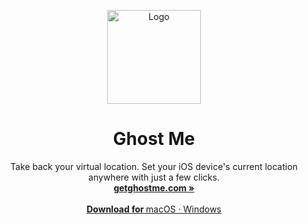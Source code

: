 <p align="center">
  <a href="#">
    
  </a>
  <p align="center">
   <img width="150" height="150" src="https://pbs.twimg.com/profile_images/1548477046392705027/Sg9DOhYd_400x400.jpg" alt="Logo">
  </p>
  <h1 align="center"><b>Ghost Me</b></h1>
  <p align="center">
Take back your virtual location. Set your iOS device's current location anywhere with just a few clicks.
    <br />
    <a href="https://getghostme.com"><strong>getghostme.com »</strong></a>
    <br />
    <br />
    <a href="https://github.com/Ghost-Me/GhostMe/releases" target="_blank">
    <b>Download for </b>
    macOS
    ·
    Windows
    <br />
    </a>
  </p>
</p>
<br/>
</p>

